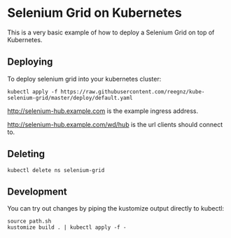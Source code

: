 Selenium Grid on Kubernetes
===========================

This is a very basic example of how to deploy a Selenium Grid on top of
Kubernetes.

Deploying
---------
To deploy selenium grid into your kubernetes cluster:
```
kubectl apply -f https://raw.githubusercontent.com/reegnz/kube-selenium-grid/master/deploy/default.yaml
```
http://selenium-hub.example.com is the example ingress address.

http://selenium-hub.example.com/wd/hub is the url clients should connect to.

Deleting
--------
```
kubectl delete ns selenium-grid
```

Development
-----------
You can try out changes by piping the kustomize output directly to kubectl:
```
source path.sh
kustomize build . | kubectl apply -f -
```
